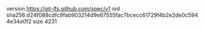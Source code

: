 version https://git-lfs.github.com/spec/v1
oid sha256:d24f088cdfc9fab903214d9e67555fac7bcecc61729f4b2e2de0c5944e34e0f2
size 4231
